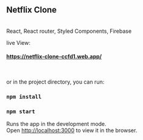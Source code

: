 <h2>Netflix Clone</h2><br/>
React, React router, Styled Components, Firebase <br/>

live View: <br/>

<h4> 

https://netflix-clone-ccfd1.web.app/

</h4><br/>



or in the project directory, you can run:

### `npm install` 
### `npm start`

Runs the app in the development mode.\
Open [http://localhost:3000](http://localhost:3000) to view it in the browser.
